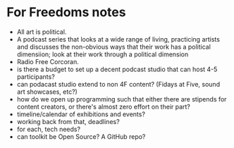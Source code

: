 # For Freedoms notes
- All art is political.
- A podcast series that looks at a wide range of living, practicing artists and discusses the non-obvious ways that their work has a political dimensiion; look at their work through a political dimension
- Radio Free Corcoran.
- is there a budget to set up a decent podcast studio that can host 4-5 participants?
- can podacast studio extend to non 4F content? (Fidays at Five, sound art showcases, etc?)
- how do we open up programming such that either there are stipends for content creators, or there's almost zero effort on their part?
- timeline/calendar of exhibitions and events?
- working back from that, deadlines?
- for each, tech needs?
- can toolkit be Open Source? A GitHub repo?